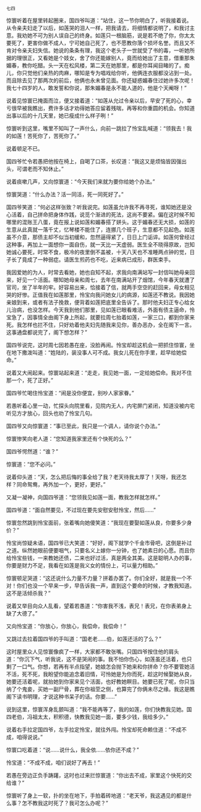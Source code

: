     七四 

   惊寰听着在屋里转起圈来，国四爷叫道：“站住，这一节你明白了，听我接着说。从令亲夫妇走了以后，如莲哭的泪人一样，把我请去，将细情都说明了，和我讨主意。我劝她不可为别人误自己的终身。如莲只一根脑筋，说是若不绝了你，你太太要死了，更害你做不成人，宁可她自己死了，也不愿教你落个损坏名誉。而且又不肯对令亲夫妇失信。她说的条条有理，我这个老头子一世就受了书的毒，一听她所据的理很正，又看她是个妓女，舍了你还能嫁别人，竟而给她出了主意，借重那朱媚春，教你吃醋。头一天在松风楼，第二天在她那里，都是你耳闻目睹的了。痴儿，你只觉他们亲热的肉麻，哪知是专为唱戏给你听，他俩连衣服都没沾到一处。而且除去见了那两次的前后，他俩也永未曾见面。你还疑惑媚春住过她许多次呢！我七十四岁的人，敢发誓和你说，那朱媚春是永不能人道的，他是个天阉呀！”

   说着见惊寰已掩面而泣，便又接着道：“如莲从允过令亲以后，早安了死的心，幸亏很早被我瞧出，费许多话才劝得她答应留着残喘，再等和你重圆的机会。你知道出事以后的十几天里，她已瘦成什么样子咧！”

   惊寰听到这里，嘴里不知叫了一声什么，向前一跳拉了怜宝乱喊道：“领我去！我的如莲！苦死你了，苦死你了。”

   说着顿足不已。

   国四爷忙令若愚把他按在椅上，自喝了口茶，长叹道：“我这又是烦恼皆因强出头，可谓老而不知休止。”

   说着痰嗽几声，又向惊寰道：“今天我们来就为要你给她个办法。”

   惊寰哭道：“什么办法？活一同活，死一同死好了。”

   国四爷笑道：“何必这样张致？听我说完。如莲虽允许我不再寻死，谁知她还是没心活着，自己拼命把身体作践，说觅个渐进的死法，这尚不要紧。偏在这时候不知哪里的混账王八蛋，竟在报上说如莲和媚春搭了姘头。这于媚春还无大损，如莲的生意从此真就一落千丈，忆琴楼不能住了，连挪几个班子，生意都不见起色。如莲虽不介意，那债主却不似当初缓和，忽然逼得紧了，日日上门诟谇。如莲何曾经过这种事，再加上一面想你一面自伤，就一天比一天虚弱。医生全不晓得原故，岂知她诚心要死，时常不食，极冷的夜里倒不盖被，十天八天也不准睡两点钟的觉，日子长了竟成了一种弱症。请医生煎药也不吃，近来病已成形，群医束手。

   我因爱她的为人，时常去看她，她也自知不起，求我向南满站写一封信叫她母亲回来，好见一个活面。哪知她母亲和周七，去年在南满站开了烟馆，今年春天就遭了官司，坐了半年的牢。好容易出来，恰接着了信，就两手空空的赶回来，母女相见哭的好惨。正值我在如莲那里，怜宝向我问她女儿的病源，如莲还不教说。我因她亲娘到来，或者有法子挽救，便背着如莲把底里全告诉了。那时他夫妇正专心给女儿治病，也没怎样。今天我到他们那里，见如莲已眼看难活，外面有债主逼命，怜宝急了，因事情全由阁下身上所起，就要拉周七抬着如莲，一家三口，都到你家来死。我怎样也拦不住，只好劝着他夫妇先随我来见你，善办恶办，全在阁下一言。这事通盘都说完了，阁下想怎样？”

   国四爷说完，这时周七因若愚在座，没脸再闹。怜宝却趁这机会一把抓住惊寰，坐在地下撒泼叫道：“姓陆的，装没事人可不成。我女儿死在你手里，趁早给她偿命。”

   说着又大闹起来。惊寰站起来道：“走走，我见她一面，一定给她偿命。我对不住那一个，死了正好。”

   国四爷忙喝住怜宝道：“闹是没你便宜，别吵人家家眷。”

   若愚听着心里一动，忙探头向院里看，见院内无人，内宅屏门紧闭，知道没被内宅听见方才放心，回头也劝了怜宝几句。

   国四爷又向惊寰道：“事已至此，我只是一个调人，请你说个办法。”

   惊寰惨笑向老人道：“您知道我家里还有个快死的么？”

   国四爷愕然道：“谁？”

   惊寰道：“您不必问。”

   说着仰头道：“天，怎么把后悔的事全给了我？老天待我太厚了！天呀，我还怎样？同命鸳鸯，再外加一个，更好，更好。”

   又凝一凝神，向国四爷道：“您领我见如莲一面，教我怎样就怎样。”

   国四爷道：“面自然要见，不过现在要先安慰安慰怜宝，然后……”

   惊寰忽然跳到怜宝面前，张着嘴向她傻笑道：“我现在要娶如莲从良，你要多少身价？”

   怜宝尚惊疑未语，国四爷已大笑道：“好好，阁下就学个千金市骨吧，这倒是补过之道。纵然她眼前便要咽气，只要名义上嫁你一分钟，也了她素日的心愿。而且你给怜宝些钱，一来教她还债，二来也好过活，真是两全其美。这是聪明人办的事，你要是财力不足，我看在如莲是我义女的情份上，可以量力相助。”

   惊寰顿足哭道：“这还说什么力量不力量？拼着办罢了。你们全好，就是我一个不对！你们也没一个早来一步，早告诉我一声，直到这个要命的时候，才教我知道。这不是活倾杀我？”

   说着又举目向众人乱看，望着若愚道：“你害我不浅，表兄！表兄，在你表弟身上缺了大德了。”

   又向怜宝道：“你放心，你放心，我偿命，我偿命！”

   又跳过去拉着国四爷的手叫道：“国老老……伯，如莲还活的了么？”

   这时屋里众人见惊寰像疯了一样，大家都不敢张嘴。只国四爷按住他的肩头道：“你沉下气，听我说，这不是哭闹的事。我不怕你伤心，如莲虽还活着，也只剩了一口气。你想，若再有半点指望，她娘怎会抛下她来和你拼命？你不要管她活不活，死不死，我盼望你能追念着旧情，可怜她是为你而死，趁这时候娶她从良，她要还活着呢，就抬她到你家来见个活面，也好教她瞑目。她要已死了呢，你只当纳了个鬼妾，买她一副尸骨，葬在你祖茔之侧，也算完了你俩未尽之缘。我这是瞧阁下读书明理，才说这种书呆子的话。你要……”

   说到这里，惊寰浑身乱颤叫道：“我不能再等了，我的如莲，你们快教我见她。国四老伯，冯祖太太，积积德，快教我见她一面，要多少钱，我给多少。”

   说着右手拉定国四爷，左手拉定怜宝，就往外闯。怜宝却死命赖住道：“不成不成，咱得说说。”

   惊寰口吃着道：“说……说什么，我全依……依你还不成？”

   怜宝道：“不成不成，咱们说好了再去！”

   若愚在旁边正负手踌躇，这时也过来拦惊寰道：“你出去不成，家里这个快死的交给谁？”

   惊寰听了身上一软，扑的坐在地下，手拍着砖地道：“老天爷，我这遇见的都是什么事？怎不教我这时死了？我可怎么办呢？”

